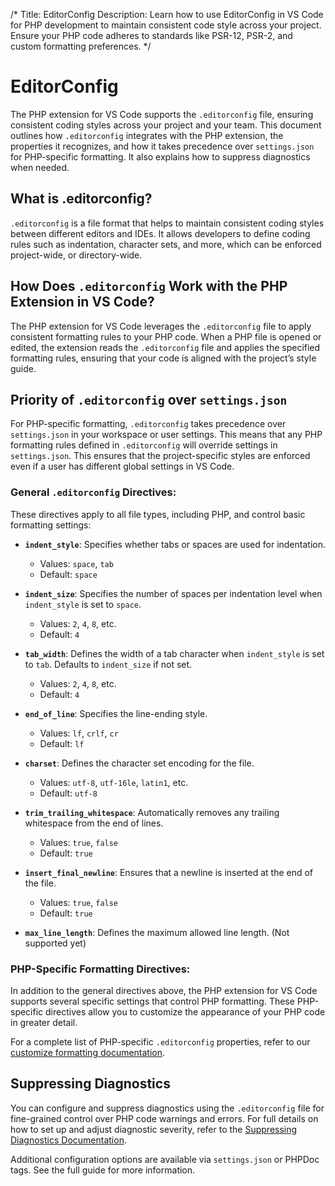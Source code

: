 /*
Title: EditorConfig
Description: Learn how to use EditorConfig in VS Code for PHP development to maintain consistent code style across your project. Ensure your PHP code adheres to standards like PSR-12, PSR-2, and custom formatting preferences.
*/

# EditorConfig

The PHP extension for VS Code supports the `.editorconfig` file, ensuring consistent coding styles across your project and your team. This document outlines how `.editorconfig` integrates with the PHP extension, the properties it recognizes, and how it takes precedence over `settings.json` for PHP-specific formatting. It also explains how to suppress diagnostics when needed.

## What is .editorconfig?

`.editorconfig` is a file format that helps to maintain consistent coding styles between different editors and IDEs. It allows developers to define coding rules such as indentation, character sets, and more, which can be enforced project-wide, or directory-wide.

## How Does `.editorconfig` Work with the PHP Extension in VS Code?

The PHP extension for VS Code leverages the `.editorconfig` file to apply consistent formatting rules to your PHP code. When a PHP file is opened or edited, the extension reads the `.editorconfig` file and applies the specified formatting rules, ensuring that your code is aligned with the project’s style guide.

## Priority of `.editorconfig` over `settings.json`

For PHP-specific formatting, `.editorconfig` takes precedence over `settings.json` in your workspace or user settings. This means that any PHP formatting rules defined in `.editorconfig` will override settings in `settings.json`. This ensures that the project-specific styles are enforced even if a user has different global settings in VS Code.

### General `.editorconfig` Directives:
These directives apply to all file types, including PHP, and control basic formatting settings:

- **`indent_style`**: Specifies whether tabs or spaces are used for indentation.
  - Values: `space`, `tab`
  - Default: `space`

- **`indent_size`**: Specifies the number of spaces per indentation level when `indent_style` is set to `space`.
  - Values: `2`, `4`, `8`, etc.
  - Default: `4`

- **`tab_width`**: Defines the width of a tab character when `indent_style` is set to `tab`. Defaults to `indent_size` if not set.
  - Values: `2`, `4`, `8`, etc.
  - Default: `4`

- **`end_of_line`**: Specifies the line-ending style.
  - Values: `lf`, `crlf`, `cr`
  - Default: `lf`

- **`charset`**: Defines the character set encoding for the file.
  - Values: `utf-8`, `utf-16le`, `latin1`, etc.
  - Default: `utf-8`

- **`trim_trailing_whitespace`**: Automatically removes any trailing whitespace from the end of lines.
  - Values: `true`, `false`
  - Default: `true`

- **`insert_final_newline`**: Ensures that a newline is inserted at the end of the file.
  - Values: `true`, `false`
  - Default: `true`

- **`max_line_length`**: Defines the maximum allowed line length. (Not supported yet)

### PHP-Specific Formatting Directives:

In addition to the general directives above, the PHP extension for VS Code supports several specific settings that control PHP formatting. These PHP-specific directives allow you to customize the appearance of your PHP code in greater detail.

For a complete list of PHP-specific `.editorconfig` properties, refer to our [customize formatting documentation](https://docs.devsense.com/vscode/editor/customize-formatting).

## Suppressing Diagnostics

You can configure and suppress diagnostics using the `.editorconfig` file for fine-grained control over PHP code warnings and errors. For full details on how to set up and adjust diagnostic severity, refer to the [Suppressing Diagnostics Documentation](https://docs.devsense.com/vscode/problems/suppressing-diagnostics).

Additional configuration options are available via `settings.json` or PHPDoc tags. See the full guide for more information.
